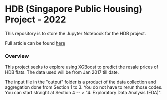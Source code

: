 # HDB (Singapore Public Housing) Project - 2022

This repository is to store the Jupyter Notebook for the HDB project. 

Full article can be found [here](medium.com/@nigellimmm/using-xgboost-to-predict-singapore-hdb-home-resale-prices-2022-8d8ec8c578f4)

### Overview
This project seeks to explore using XGBoost to predict the resale prices of HDB flats. The data used will be from Jan 2017 till date. 

The input file in the "output" folder is a product of the data collection and aggregation done from Section 1 to 3. You do not have to rerun those codes. You can start straight at Section 4 -- > "4. Exploratory Data Analysis (EDA)".
